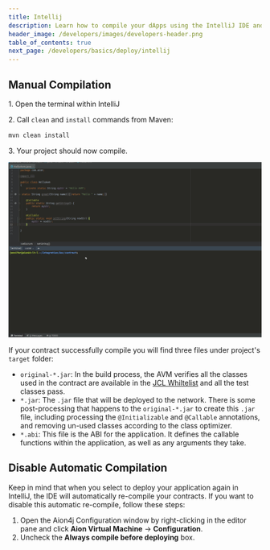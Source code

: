 ```yaml
---
title: Intellij
description: Learn how to compile your dApps using the IntelliJ IDE and the Aion4j plugin. In IntelliJ, each contract is compiled before it is deployed. During your development cycle, it is very unlikely that you will need to manually compile a contract within IntelliJ. However, if you do find the need to compile a contract without deploying it, then follow this process.
header_image: /developers/images/developers-header.png
table_of_contents: true
next_page: /developers/basics/deploy/intellij
---
```


## Manual Compilation

1\. Open the terminal within IntelliJ

2\. Call `clean` and `install` commands from Maven:

```bash
mvn clean install
```

3\. Your project should now compile.

![Manually ](/developers/basics/compile/images/intellij-compile.gif)

If your contract successfully compile you will find three files under project's `target` folder:

- `original-*.jar`: In the build process, the AVM verifies all the classes used in the contract are available in the [JCL Whiltelist](/developers/fundamentals/jcl-whitelist) and all the test classes pass.  
- `*.jar`: The `.jar` file that will be deployed to the network. There is some post-processing that happens to the `original-*.jar` to create this `.jar` file, including processing the `@Initializable` and `@Callable` annotations, and removing un-used classes according to the class optimizer.
- `*.abi`: This file is the ABI for the application. It defines the callable functions within the application, as well as any arguments they take.

## Disable Automatic Compilation

Keep in mind that when you select to deploy your application again in IntelliJ, the IDE will automatically re-compile your contracts. If you want to disable this automatic re-compile, follow these steps:

1. Open the Aion4j Configuration window by right-clicking in the editor pane and click **Aion Virtual Machine** → **Configuration**.
2. Uncheck the **Always compile before deploying** box.
